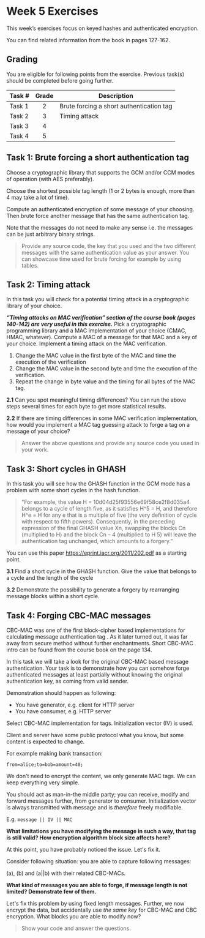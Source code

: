 # Week 5 Exercises

This week’s exercises focus on keyed hashes and authenticated encryption.

You can find related information from the book in pages 127-162. 

## Grading

You are eligible for following points from the exercise. Previous task(s) should be completed before going further.

Task #|Grade|Description|
-----|:---:|-----------|
Task 1 | 2 | Brute forcing a short authentication tag 
Task 2 | 3 | Timing attack
Task 3 | 4 | 
Task 4 | 5 | 

## Task 1: Brute forcing a short authentication tag

Choose a cryptographic library that supports the GCM and/or CCM modes of operation (with AES preferably). 

Choose the shortest possible tag length (1 or 2 bytes is enough, more than 4 may take a lot of time).

Compute an authenticated encryption of some message of your choosing. Then brute force another message that has the same authentication tag. 

Note that the messages do not need to make any sense i.e. the messages can be just arbitrary binary strings.

> Provide any source code, the key that you used and the two different messages with the same authentication value as your answer. You can showcase time used for brute forcing for example by using tables.


## Task 2: Timing attack


In this task you will check for a potential timing attack in a cryptographic library of your choice.

***“Timing attacks on MAC verification” section of the course book (pages 140-142)  are very useful in this exercise.***
Pick a cryptographic programming library and a MAC implementation of your choice (CMAC, HMAC, whatever). Compute a MAC of a message for that MAC and a key of your choice.
Implement a timing attack on the MAC verification.

1. Change the MAC value in the first byte of the MAC and time the execution of the verification
2. Change the MAC value in the second byte and time the execution of the verification.
3. Repeat the change in byte value and the timing for all bytes of the MAC tag.

**2.1** Can you spot meaningful timing differences? You can run the above steps several times for each byte to get more statistical results. 

**2.2** If there are timing differences in some MAC verification implementation, how would you implement a MAC tag guessing attack to forge a tag on a message of your choice? 
> Answer the above questions and provide any source code you used in your work.


## Task 3: Short cycles in GHASH 
In this task you will see how the GHASH function in the GCM mode has a problem with some short cycles in the hash function.

>"For example, the value H = 10d04d25f93556e69f58ce2f8d035a4 belongs to a cycle of length five, as it satisfies H^5 = H, and therefore H^e = H for any e that is a multiple of five (the very definition of cycle with respect to fifth powers). Consequently, in the preceding expression of the final GHASH value Xn, swapping the blocks Cn (multiplied to H) and the block Cn – 4 (multiplied to H 5) will leave the authentication tag unchanged, which amounts to a forgery.” 

You can use this paper https://eprint.iacr.org/2011/202.pdf as a starting point.

**3.1** Find a short cycle in the GHASH function. Give the value that belongs to a cycle and the length of the cycle

**3.2** Demonstrate the possibility to generate a forgery by rearranging message blocks within a short cycle.

## Task 4: Forging CBC-MAC messages

CBC-MAC was one of the first block-cipher based implementations for calculating message authentication tag . As it later turned out, it was far away from secure method without further enchantments. Short CBC-MAC intro can be found from the course book on the page 134.

In this task we will take a look for the original CBC-MAC based message authentication. Your task is to demonstrate how you can somehow forge authenticated messages at least partially without knowing the original authentication key, as coming from valid sender. 

Demonstration should happen as following:

  * You have generator, e.g. client for HTTP server
  * You have consumer, e.g. HTTP server

Select CBC-MAC implementation for tags. Initialization vector (IV) is used.

Client and server have some public protocol what you know, but some content is expected to change. 

For example making bank transaction:

```
from=alice;to=bob=amount=40;
```

We don't need to encrypt the content, we only generate MAC tags. We can keep everything very simple.

You should act as man-in-the middle party; you can receive, modify and forward messages further, from generator to consumer. Initialization vector is always transmitted with message and is *therefore* freely modifiable. 

E.g. `message || IV || MAC`

**What limitations you have modifying the message in such a way, that tag is still valid? How encryption algorithm block size affects here?**

At this point, you have probably noticed the issue. Let's fix it.

Consider following situation: you are able to capture following messages:

(a), (b) and (a||b) with their related CBC-MACs.

**What kind of messages you are able to forge, if message length is not limited? Demonstrate few of them.**

Let's fix this problem by using fixed length messages. Further, we now encrypt the data, but accidentally use *the same key* for CBC-MAC and CBC encryption. What blocks you are able to modify now?

> Show your code and answer the questions.
